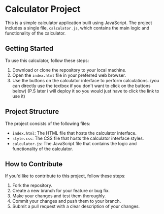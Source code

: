 # Calculator Project

This is a simple calculator application built using JavaScript. The project includes a single file, `calculator.js`, which contains the main logic and functionality of the calculator.

## Getting Started

To use this calculator, follow these steps:

1. Download or clone the repository to your local machine.
2. Open the `index.html` file in your preferred web browser.
3. Use the buttons on the calculator interface to perform calculations.
(you can directly use the textbox if you don't want to click on the buttons below)
(P.S later i will deploy it so you would just have to click the link to use it)

## Project Structure

The project consists of the following files:

-   `index.html`: The HTML file that hosts the calculator interface.
-   `style.css`: The CSS file that hosts the calculator interface styles.
-   `calculator.js`: The JavaScript file that contains the logic and functionality of the calculator.

## How to Contribute

If you'd like to contribute to this project, follow these steps:

1. Fork the repository.
2. Create a new branch for your feature or bug fix.
3. Make your changes and test them thoroughly.
4. Commit your changes and push them to your branch.
5. Submit a pull request with a clear description of your changes.
